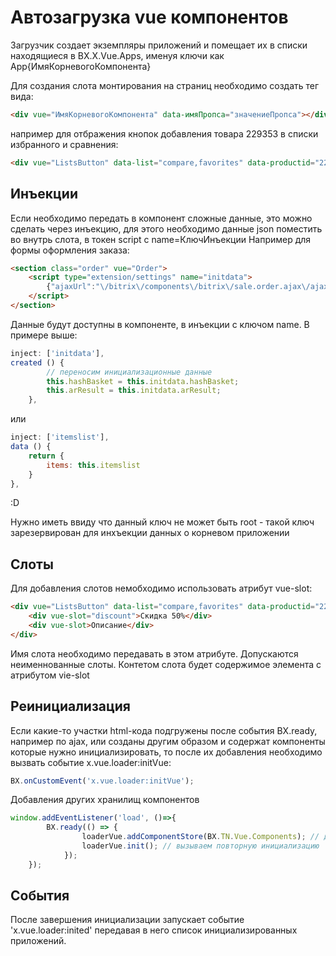 # Автозагрузка vue компонентов

Загрузчик создает экземпляры приложений и помещает их в списки находящиеся в BX.X.Vue.Apps,
именуя ключи как App{ИмяКорневогоКомпонента}

Для создания слота монтирования на страниц необходимо создать тег вида:
```html
<div vue="ИмяКорневогоКомпонента" data-имяПропса="значениеПропса"></div>
```

например для отбражения кнопок добавления товара 229353 в списки избранного и сравнения:

```html
<div vue="ListsButton" data-list="compare,favorites" data-productid="229353"></div>
```


## Инъекции

Если необходимо передать в компонент сложные данные, это можно сделать через инъекцию,
для этого необходимо данные json поместить во внутрь слота, в токен script c name=КлючИнъекции
Например для формы оформления заказа:

```html
<section class="order" vue="Order">
    <script type="extension/settings" name="initdata">
        {"ajaxUrl":"\/bitrix\/components\/bitrix\/sale.order.ajax\/ajax.php","hashBasket":"fda088cce0595233895f37519d3d68c5"}
    </script>
</section>
```

Данные будут доступны в компоненте, в инъекции с ключом name.
В примере выше:
```js
inject: ['initdata'],
created () {
        // переносим инициализационные данные
        this.hashBasket = this.initdata.hashBasket;
        this.arResult = this.initdata.arResult;
    },
```
или
```js
inject: ['itemslist'],
data () {
    return {
        items: this.itemslist
    }
},
```
:D

Нужно иметь ввиду что данный ключ не может быть root - такой ключ зарезервирован для инхъекции данных о корневом приложении


## Слоты

Для добавления слотов немобходимо использовать атрибут vue-slot:

```html
<div vue="ListsButton" data-list="compare,favorites" data-productid="229353">
    <div vue-slot="discount">Скидка 50%</div>
    <div vue-slot>Описание</div>
</div>
```
Имя слота необходимо передавать в этом атрибуте. Допускаются неименнованные слоты. Контетом слота будет содержимое элемента с атрибутом vie-slot


## Реинициализация

Если какие-то участки html-кода подгружены после события BX.ready, например по ajax,
или созданы другим образом и содержат компоненты которые нужно инициализировать,
то после их добавления необходимо вызвать событие x.vue.loader:initVue:
```js
BX.onCustomEvent('x.vue.loader:initVue');
```

Добавления других хранилищ компонентов
```js
window.addEventListener('load', ()=>{
        BX.ready(() => {
                loaderVue.addComponentStore(BX.TN.Vue.Components); // добавляем новое пространство с компонентами
                loaderVue.init(); // вызываем повторную инициализацию
            });
    });
```

## События

После завершения инициализации запускает событие 'x.vue.loader:inited' передавая в него список инициализированных приложений.